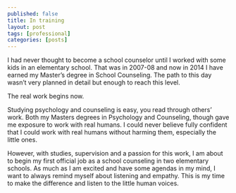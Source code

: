```yaml
---
published: false
title: In training
layout: post
tags: [professional]
categories: [posts]
---
```

I had never thought to become a school counselor until I worked with some kids in an elementary school.
That was in 2007-08 and now in 2014 I have earned my Master’s degree in School Counseling. The path to
this day wasn’t very planned in detail but enough to reach this level. 

The real work begins now. 

Studying psychology and counseling is easy, you read through others’ work. Both my Masters degrees in
Psychology and Counseling, though gave me exposure to work with real humans. I could never believe fully
confident that I could work with real humans without harming them, especially the little ones. 

However, with studies, supervision and a passion for this work, I am about to begin my first official
job as a school counseling in two elementary schools. As much as I am excited and have some agendas
in my mind, I want to always remind myself about listening and empathy. This is my time to make the
difference and listen to the little human voices.